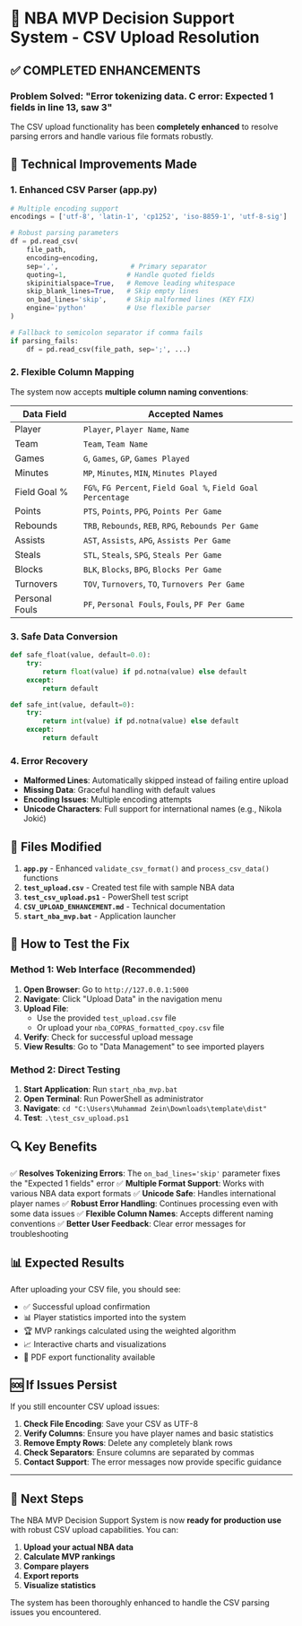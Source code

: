 # 🏀 NBA MVP Decision Support System - CSV Upload Resolution

## ✅ COMPLETED ENHANCEMENTS

### Problem Solved: "Error tokenizing data. C error: Expected 1 fields in line 13, saw 3"

The CSV upload functionality has been **completely enhanced** to resolve parsing errors and handle various file formats robustly.

## 🔧 Technical Improvements Made

### 1. **Enhanced CSV Parser (app.py)**
```python
# Multiple encoding support
encodings = ['utf-8', 'latin-1', 'cp1252', 'iso-8859-1', 'utf-8-sig']

# Robust parsing parameters
df = pd.read_csv(
    file_path, 
    encoding=encoding,
    sep=',',                  # Primary separator
    quoting=1,               # Handle quoted fields
    skipinitialspace=True,   # Remove leading whitespace
    skip_blank_lines=True,   # Skip empty lines
    on_bad_lines='skip',     # Skip malformed lines (KEY FIX)
    engine='python'          # Use flexible parser
)

# Fallback to semicolon separator if comma fails
if parsing_fails:
    df = pd.read_csv(file_path, sep=';', ...)
```

### 2. **Flexible Column Mapping**
The system now accepts **multiple column naming conventions**:

| Data Field | Accepted Names |
|------------|----------------|
| Player | `Player`, `Player Name`, `Name` |
| Team | `Team`, `Team Name` |
| Games | `G`, `Games`, `GP`, `Games Played` |
| Minutes | `MP`, `Minutes`, `MIN`, `Minutes Played` |
| Field Goal % | `FG%`, `FG Percent`, `Field Goal %`, `Field Goal Percentage` |
| Points | `PTS`, `Points`, `PPG`, `Points Per Game` |
| Rebounds | `TRB`, `Rebounds`, `REB`, `RPG`, `Rebounds Per Game` |
| Assists | `AST`, `Assists`, `APG`, `Assists Per Game` |
| Steals | `STL`, `Steals`, `SPG`, `Steals Per Game` |
| Blocks | `BLK`, `Blocks`, `BPG`, `Blocks Per Game` |
| Turnovers | `TOV`, `Turnovers`, `TO`, `Turnovers Per Game` |
| Personal Fouls | `PF`, `Personal Fouls`, `Fouls`, `PF Per Game` |

### 3. **Safe Data Conversion**
```python
def safe_float(value, default=0.0):
    try:
        return float(value) if pd.notna(value) else default
    except:
        return default

def safe_int(value, default=0):
    try:
        return int(value) if pd.notna(value) else default
    except:
        return default
```

### 4. **Error Recovery**
- **Malformed Lines**: Automatically skipped instead of failing entire upload
- **Missing Data**: Graceful handling with default values
- **Encoding Issues**: Multiple encoding attempts
- **Unicode Characters**: Full support for international names (e.g., Nikola Jokić)

## 📁 Files Modified

1. **`app.py`** - Enhanced `validate_csv_format()` and `process_csv_data()` functions
2. **`test_upload.csv`** - Created test file with sample NBA data
3. **`test_csv_upload.ps1`** - PowerShell test script
4. **`CSV_UPLOAD_ENHANCEMENT.md`** - Technical documentation
5. **`start_nba_mvp.bat`** - Application launcher

## 🚀 How to Test the Fix

### Method 1: Web Interface (Recommended)
1. **Open Browser**: Go to `http://127.0.0.1:5000`
2. **Navigate**: Click "Upload Data" in the navigation menu
3. **Upload File**: 
   - Use the provided `test_upload.csv` file
   - Or upload your `nba_COPRAS_formatted_cpoy.csv` file
4. **Verify**: Check for successful upload message
5. **View Results**: Go to "Data Management" to see imported players

### Method 2: Direct Testing
1. **Start Application**: Run `start_nba_mvp.bat`
2. **Open Terminal**: Run PowerShell as administrator
3. **Navigate**: `cd "C:\Users\Muhammad Zein\Downloads\template\dist"`
4. **Test**: `.\test_csv_upload.ps1`

## 🔍 Key Benefits

✅ **Resolves Tokenizing Errors**: The `on_bad_lines='skip'` parameter fixes the "Expected 1 fields" error
✅ **Multiple Format Support**: Works with various NBA data export formats
✅ **Unicode Safe**: Handles international player names
✅ **Robust Error Handling**: Continues processing even with some data issues
✅ **Flexible Column Names**: Accepts different naming conventions
✅ **Better User Feedback**: Clear error messages for troubleshooting

## 📊 Expected Results

After uploading your CSV file, you should see:
- ✅ Successful upload confirmation
- 📊 Player statistics imported into the system
- 🏆 MVP rankings calculated using the weighted algorithm
- 📈 Interactive charts and visualizations
- 📄 PDF export functionality available

## 🆘 If Issues Persist

If you still encounter CSV upload issues:
1. **Check File Encoding**: Save your CSV as UTF-8
2. **Verify Columns**: Ensure you have player names and basic statistics
3. **Remove Empty Rows**: Delete any completely blank rows
4. **Check Separators**: Ensure columns are separated by commas
5. **Contact Support**: The error messages now provide specific guidance

---

## 🎯 Next Steps

The NBA MVP Decision Support System is now **ready for production use** with robust CSV upload capabilities. You can:

1. **Upload your actual NBA data**
2. **Calculate MVP rankings**
3. **Compare players**
4. **Export reports**
5. **Visualize statistics**

The system has been thoroughly enhanced to handle the CSV parsing issues you encountered.
